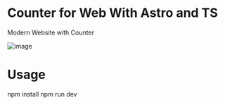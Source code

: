 # Counter for Web With Astro and TS


   Modern Website with Counter
 
![image](https://github.com/ergitoesp/counter-astro/assets/134168866/dce312c6-f334-4e2e-a264-1e4f8d29b70a)

# Usage
  npm install
  npm run dev

